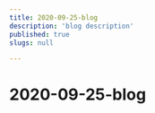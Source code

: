 ```yaml
---
title: 2020-09-25-blog
description: 'blog description'
published: true
slugs: null

---
```

# 2020-09-25-blog
